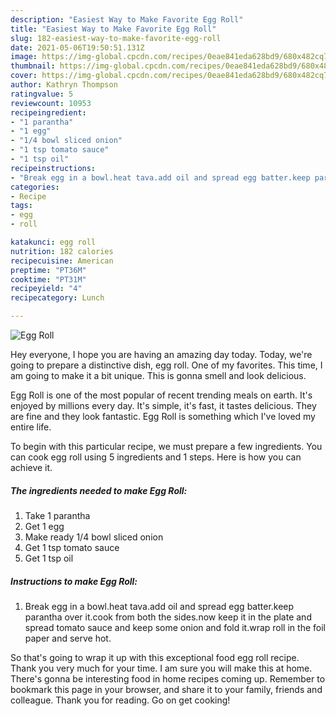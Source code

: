 ```yaml
---
description: "Easiest Way to Make Favorite Egg Roll"
title: "Easiest Way to Make Favorite Egg Roll"
slug: 182-easiest-way-to-make-favorite-egg-roll
date: 2021-05-06T19:50:51.131Z
image: https://img-global.cpcdn.com/recipes/0eae841eda628bd9/680x482cq70/egg-roll-recipe-main-photo.jpg
thumbnail: https://img-global.cpcdn.com/recipes/0eae841eda628bd9/680x482cq70/egg-roll-recipe-main-photo.jpg
cover: https://img-global.cpcdn.com/recipes/0eae841eda628bd9/680x482cq70/egg-roll-recipe-main-photo.jpg
author: Kathryn Thompson
ratingvalue: 5
reviewcount: 10953
recipeingredient:
- "1 parantha"
- "1 egg"
- "1/4 bowl sliced onion"
- "1 tsp tomato sauce"
- "1 tsp oil"
recipeinstructions:
- "Break egg in a bowl.heat tava.add oil and spread egg batter.keep parantha over it.cook from both the sides.now keep it in the plate and spread tomato sauce and keep some onion and fold it.wrap roll in the foil paper and serve hot."
categories:
- Recipe
tags:
- egg
- roll

katakunci: egg roll 
nutrition: 182 calories
recipecuisine: American
preptime: "PT36M"
cooktime: "PT31M"
recipeyield: "4"
recipecategory: Lunch

---
```



![Egg Roll](https://img-global.cpcdn.com/recipes/0eae841eda628bd9/680x482cq70/egg-roll-recipe-main-photo.jpg)

Hey everyone, I hope you are having an amazing day today. Today, we're going to prepare a distinctive dish, egg roll. One of my favorites. This time, I am going to make it a bit unique. This is gonna smell and look delicious.



Egg Roll is one of the most popular of recent trending meals on earth. It's enjoyed by millions every day. It's simple, it's fast, it tastes delicious. They are fine and they look fantastic. Egg Roll is something which I've loved my entire life.


To begin with this particular recipe, we must prepare a few ingredients. You can cook egg roll using 5 ingredients and 1 steps. Here is how you can achieve it.

<!--inarticleads1-->

##### The ingredients needed to make Egg Roll:

1. Take 1 parantha
1. Get 1 egg
1. Make ready 1/4 bowl sliced onion
1. Get 1 tsp tomato sauce
1. Get 1 tsp oil




<!--inarticleads2-->

##### Instructions to make Egg Roll:

1. Break egg in a bowl.heat tava.add oil and spread egg batter.keep parantha over it.cook from both the sides.now keep it in the plate and spread tomato sauce and keep some onion and fold it.wrap roll in the foil paper and serve hot.




So that's going to wrap it up with this exceptional food egg roll recipe. Thank you very much for your time. I am sure you will make this at home. There's gonna be interesting food in home recipes coming up. Remember to bookmark this page in your browser, and share it to your family, friends and colleague. Thank you for reading. Go on get cooking!
